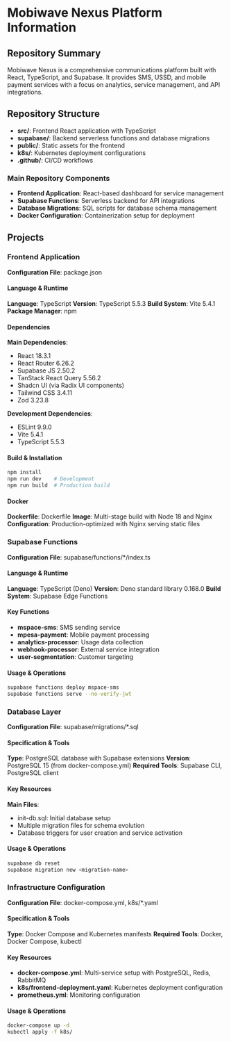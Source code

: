 # Mobiwave Nexus Platform Information

## Repository Summary
Mobiwave Nexus is a comprehensive communications platform built with React, TypeScript, and Supabase. It provides SMS, USSD, and mobile payment services with a focus on analytics, service management, and API integrations.

## Repository Structure
- **src/**: Frontend React application with TypeScript
- **supabase/**: Backend serverless functions and database migrations
- **public/**: Static assets for the frontend
- **k8s/**: Kubernetes deployment configurations
- **.github/**: CI/CD workflows

### Main Repository Components
- **Frontend Application**: React-based dashboard for service management
- **Supabase Functions**: Serverless backend for API integrations
- **Database Migrations**: SQL scripts for database schema management
- **Docker Configuration**: Containerization setup for deployment

## Projects

### Frontend Application
**Configuration File**: package.json

#### Language & Runtime
**Language**: TypeScript
**Version**: TypeScript 5.5.3
**Build System**: Vite 5.4.1
**Package Manager**: npm

#### Dependencies
**Main Dependencies**:
- React 18.3.1
- React Router 6.26.2
- Supabase JS 2.50.2
- TanStack React Query 5.56.2
- Shadcn UI (via Radix UI components)
- Tailwind CSS 3.4.11
- Zod 3.23.8

**Development Dependencies**:
- ESLint 9.9.0
- Vite 5.4.1
- TypeScript 5.5.3

#### Build & Installation
```bash
npm install
npm run dev    # Development
npm run build  # Production build
```

#### Docker
**Dockerfile**: Dockerfile
**Image**: Multi-stage build with Node 18 and Nginx
**Configuration**: Production-optimized with Nginx serving static files

### Supabase Functions
**Configuration File**: supabase/functions/*/index.ts

#### Language & Runtime
**Language**: TypeScript (Deno)
**Version**: Deno standard library 0.168.0
**Build System**: Supabase Edge Functions

#### Key Functions
- **mspace-sms**: SMS sending service
- **mpesa-payment**: Mobile payment processing
- **analytics-processor**: Usage data collection
- **webhook-processor**: External service integration
- **user-segmentation**: Customer targeting

#### Usage & Operations
```bash
supabase functions deploy mspace-sms
supabase functions serve --no-verify-jwt
```

### Database Layer
**Configuration File**: supabase/migrations/*.sql

#### Specification & Tools
**Type**: PostgreSQL database with Supabase extensions
**Version**: PostgreSQL 15 (from docker-compose.yml)
**Required Tools**: Supabase CLI, PostgreSQL client

#### Key Resources
**Main Files**:
- init-db.sql: Initial database setup
- Multiple migration files for schema evolution
- Database triggers for user creation and service activation

#### Usage & Operations
```bash
supabase db reset
supabase migration new <migration-name>
```

### Infrastructure Configuration
**Configuration File**: docker-compose.yml, k8s/*.yaml

#### Specification & Tools
**Type**: Docker Compose and Kubernetes manifests
**Required Tools**: Docker, Docker Compose, kubectl

#### Key Resources
- **docker-compose.yml**: Multi-service setup with PostgreSQL, Redis, RabbitMQ
- **k8s/frontend-deployment.yaml**: Kubernetes deployment configuration
- **prometheus.yml**: Monitoring configuration

#### Usage & Operations
```bash
docker-compose up -d
kubectl apply -f k8s/
```